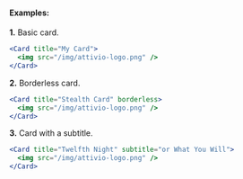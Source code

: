 #### Examples:

__1.__ Basic card.

```jsx
<Card title="My Card">
  <img src="/img/attivio-logo.png" />
</Card>
```

__2.__ Borderless card.

```jsx
<Card title="Stealth Card" borderless>
  <img src="/img/attivio-logo.png" />
</Card>
```

__3.__ Card with a subtitle.
```jsx
<Card title="Twelfth Night" subtitle="or What You Will">
  <img src="/img/attivio-logo.png" />
</Card>
```
